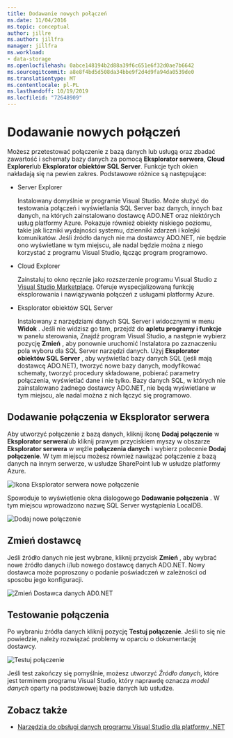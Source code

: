 ```yaml
---
title: Dodawanie nowych połączeń
ms.date: 11/04/2016
ms.topic: conceptual
author: jillre
ms.author: jillfra
manager: jillfra
ms.workload:
- data-storage
ms.openlocfilehash: 0abce148194b2d88a39f6c651e6f32d0ae7b6642
ms.sourcegitcommit: a8e8f4bd5d508da34bbe9f2d4d9fa94da0539de0
ms.translationtype: MT
ms.contentlocale: pl-PL
ms.lasthandoff: 10/19/2019
ms.locfileid: "72648909"
---
```

# <a name="add-new-connections"></a>Dodawanie nowych połączeń

Możesz przetestować połączenie z bazą danych lub usługą oraz zbadać zawartość i schematy bazy danych za pomocą **Eksplorator serwera**, **Cloud Explorer**lub **Eksplorator obiektów SQL Server**. Funkcje tych okien nakładają się na pewien zakres. Podstawowe różnice są następujące:

- Server Explorer

   Instalowany domyślnie w programie Visual Studio. Może służyć do testowania połączeń i wyświetlania SQL Server baz danych, innych baz danych, na których zainstalowano dostawcę ADO.NET oraz niektórych usług platformy Azure. Pokazuje również obiekty niskiego poziomu, takie jak liczniki wydajności systemu, dzienniki zdarzeń i kolejki komunikatów. Jeśli źródło danych nie ma dostawcy ADO.NET, nie będzie ono wyświetlane w tym miejscu, ale nadal będzie można z niego korzystać z programu Visual Studio, łącząc program programowo.

- Cloud Explorer

   Zainstaluj to okno ręcznie jako rozszerzenie programu Visual Studio z [Visual Studio Marketplace](https://marketplace.visualstudio.com/items?itemName=ms-azuretools.CloudExplorerForVS). Oferuje wyspecjalizowaną funkcję eksplorowania i nawiązywania połączeń z usługami platformy Azure.

- Eksplorator obiektów SQL Server

   Instalowany z narzędziami danych SQL Server i widocznymi w menu **Widok** . Jeśli nie widzisz go tam, przejdź do **apletu programy i funkcje** w panelu sterowania, Znajdź program Visual Studio, a następnie wybierz pozycję **Zmień** , aby ponownie uruchomić Instalatora po zaznaczeniu pola wyboru dla SQL Server narzędzi danych. Użyj **Eksplorator obiektów SQL Server** , aby wyświetlać bazy danych SQL (jeśli mają dostawcę ADO.NET), tworzyć nowe bazy danych, modyfikować schematy, tworzyć procedury składowane, pobierać parametry połączenia, wyświetlać dane i nie tylko. Bazy danych SQL, w których nie zainstalowano żadnego dostawcy ADO.NET, nie będą wyświetlane w tym miejscu, ale nadal można z nich łączyć się programowo.

## <a name="add-a-connection-in-server-explorer"></a>Dodawanie połączenia w Eksplorator serwera

Aby utworzyć połączenie z bazą danych, kliknij ikonę **Dodaj połączenie** w **Eksplorator serwera**lub kliknij prawym przyciskiem myszy w obszarze **Eksplorator serwera** w węźle **połączenia danych** i wybierz polecenie **Dodaj połączenie**. W tym miejscu możesz również nawiązać połączenie z bazą danych na innym serwerze, w usłudze SharePoint lub w usłudze platformy Azure.

![Ikona Eksplorator serwera nowe połączenie](../data-tools/media/raddata-server-explorer-new-connection-icon.png)

Spowoduje to wyświetlenie okna dialogowego **Dodawanie połączenia** . W tym miejscu wprowadzono nazwę SQL Server wystąpienia LocalDB.

![Dodaj nowe połączenie](../data-tools/media/raddata-add-new-connection-dialog.png)

## <a name="change-the-provider"></a>Zmień dostawcę

Jeśli źródło danych nie jest wybrane, kliknij przycisk **Zmień** , aby wybrać nowe źródło danych i/lub nowego dostawcę danych ADO.NET. Nowy dostawca może poproszony o podanie poświadczeń w zależności od sposobu jego konfiguracji.

![Zmień Dostawca danych AD0.NET](../data-tools/media/raddata-change-ad0.net-data-provider.png)

## <a name="test-the-connection"></a>Testowanie połączenia

Po wybraniu źródła danych kliknij pozycję **Testuj połączenie**. Jeśli to się nie powiedzie, należy rozwiązać problemy w oparciu o dokumentację dostawcy.

![Testuj połączenie](../data-tools/media/raddata-test-connection.png)

Jeśli test zakończy się pomyślnie, możesz utworzyć *Źródło danych*, które jest terminem programu Visual Studio, który naprawdę oznacza *model danych* oparty na podstawowej bazie danych lub usłudze.

## <a name="see-also"></a>Zobacz także

- [Narzędzia do obsługi danych programu Visual Studio dla platformy .NET](../data-tools/visual-studio-data-tools-for-dotnet.md)
